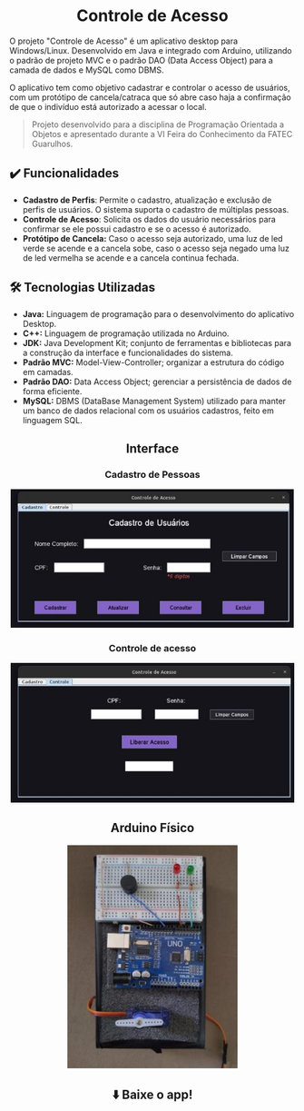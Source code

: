 <div align="center">
  
# Controle de Acesso </h1>

</div>

<a href="https://github.com/Sara-Robles/controle-de-acesso"></a>

O projeto "Controle de Acesso" é um aplicativo desktop para Windows/Linux. Desenvolvido em Java e integrado com Arduino, utilizando o padrão de projeto MVC e o padrão DAO (Data Access Object) para a camada de dados e MySQL como DBMS. 

O aplicativo tem como objetivo cadastrar e controlar o acesso de usuários, com um protótipo de cancela/catraca que só abre caso haja a confirmação de que o indivíduo está autorizado a acessar o local.

> Projeto desenvolvido para a disciplina de Programação Orientada a Objetos e apresentado durante a VI Feira do Conhecimento da FATEC Guarulhos.


## ✔️ Funcionalidades

- **Cadastro de Perfis**: Permite o cadastro, atualização e exclusão de perfis de usuários. O sistema suporta o cadastro de múltiplas pessoas.
- **Controle de Acesso**: Solicita os dados do usuário necessários para confirmar se ele possui cadastro e se o acesso é autorizado.
- **Protótipo de Cancela:** Caso o acesso seja autorizado, uma luz de led verde se acende e a cancela sobe, caso o acesso seja negado uma luz de led vermelha se acende e a cancela continua fechada.

## :hammer_and_wrench: Tecnologias Utilizadas

- **Java:** Linguagem de programação para o desenvolvimento do aplicativo Desktop.
- **C++:** Linguagem de programação utilizada no Arduino.
- **JDK:** Java Development Kit; conjunto de ferramentas e bibliotecas para a construção da interface e funcionalidades do sistema.
- **Padrão MVC:** Model-View-Controller; organizar a estrutura do código em camadas.
- **Padrão DAO:** Data Access Object; gerenciar a persistência de dados de forma eficiente.
- **MySQL:** DBMS (DataBase Management System) utilizado para manter um banco de dados relacional com os usuários cadastros, feito em linguagem SQL. 

<h2 align="center">Interface</h2>

<div align="center">

### Cadastro de Pessoas

<img src="https://github.com/Sara-Robles/controle-de-acesso/blob/main/imagens/cadastro.jpg" width="500px" alt="Cadastro">  

### Controle de acesso

<img src="https://github.com/Sara-Robles/controle-de-acesso/blob/main/imagens/controle.jpg" width="500px" alt="Controle">

<h2 align="center">Arduino Físico</h2>

<img src="https://github.com/Sara-Robles/controle-de-acesso/blob/main/imagens/arduino-fisico.jpg" width="300px" alt="Arduino">
</div>

<div align="center">

## ⬇️ Baixe o app!



</div>
